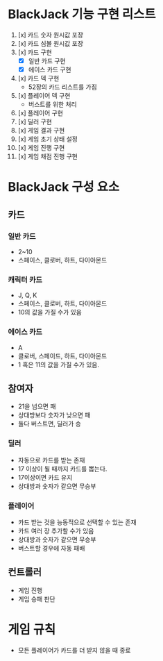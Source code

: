 # BlackJack 기능 구현 리스트
1. [x] 카드 숫자 원시값 포장
2. [x] 카드 심볼 원시값 포장
3. [x] 카드 구현
    - [x] 일반 카드 구현
    - [x] 에이스 카드 구현
4. [x] 카드 덱 구현
    - 52장의 카드 리스트를 가짐
5. [x] 플레이어 덱 구현
    - 버스트를 위한 처리
6. [x] 플레이어 구현
7. [x] 딜러 구현
8. [x] 게임 결과 구현
9. [x] 게임 초기 상태 설정
10. [x] 게임 진행 구현
11. [x] 게임 채점 진행 구현
 

# BlackJack 구성 요소
## 카드
### 일반 카드 
- 2~10
- 스페이스, 클로버, 하트, 다이아몬드 
### 캐릭터 카드
- J, Q, K
- 스페이스, 클로버, 하트, 다이아몬드 
- 10의 값을 가질 수가 있음 

### 에이스 카드 
- A 
- 클로버, 스페이드, 하트, 다이아몬드
- 1 혹은 11의 값을 가질 수가 있음. 

## 참여자
- 21을 넘으면 패
- 상대방보다 숫자가 낮으면 패
- 둘다 버스트면, 딜러가 승 

### 딜러
- 자동으로 카드를 받는 존재
- 17 이상이 될 때까지 카드를 뽑는다.
- 17이상이면 카드 유지
- 상대방과 숫자가 같으면 무승부 

### 플레이어
- 카드 받는 것을 능동적으로 선택할 수 있는 존재 
- 카드 여러 장 추가할 수가 있음
- 상대방과 숫자가 같으면 무승부 
- 버스트할 경우에 자동 패배 

## 컨트롤러 
- 게임 진행 
- 게임 승패 판단

# 게임 규칙
- 모든 플레이어가 카드를 더 받지 않을 때 종료